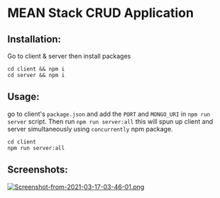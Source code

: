 # MEAN Stack CRUD Application

## Installation:

Go to client & server then install packages

```
cd client && npm i
cd server && npm i
```

## Usage:

go to client's `package.json` and add the `PORT` and `MONGO_URI` in `npm run server` script. Then run `npm run server:all` this will spun up client and server simultaneously using `concurrently` npm package.

```
cd client
npm run server:all
```

## Screenshots:

[![Screenshot-from-2021-03-17-03-46-01.png](https://i.postimg.cc/ht3MB0Vv/Screenshot-from-2021-03-17-03-46-01.png)](https://postimg.cc/RWKw1Ksx)
